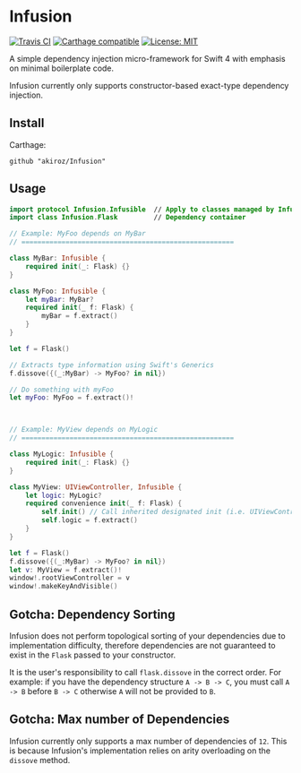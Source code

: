 # Infusion

[![Travis CI](https://travis-ci.org/akiroz/Infusion.svg?branch=master)](https://travis-ci.org/akiroz/Infusion)
[![Carthage compatible](https://img.shields.io/badge/Carthage-compatible-4BC51D.svg?style=flat)](https://github.com/Carthage/Carthage)
[![License: MIT](https://img.shields.io/badge/License-MIT-yellow.svg)](https://opensource.org/licenses/MIT)

A simple dependency injection micro-framework for Swift 4 with emphasis on minimal boilerplate code.

Infusion currently only supports constructor-based exact-type dependency injection.

## Install

Carthage:

```
github "akiroz/Infusion"
```

## Usage

```swift
import protocol Infusion.Infusible  // Apply to classes managed by Infusion
import class Infusion.Flask         // Dependency container

// Example: MyFoo depends on MyBar
// =====================================================

class MyBar: Infusible {
    required init(_: Flask) {}
}

class MyFoo: Infusible {
    let myBar: MyBar?
    required init(_ f: Flask) {
        myBar = f.extract()
    }
}

let f = Flask()

// Extracts type information using Swift's Generics
f.dissove({(_:MyBar) -> MyFoo? in nil})

// Do something with myFoo
let myFoo: MyFoo = f.extract()!



// Example: MyView depends on MyLogic
// =====================================================

class MyLogic: Infusible {
    required init(_: Flask) {}
}

class MyView: UIViewController, Infusible {
    let logic: MyLogic?
    required convenience init(_ f: Flask) {
        self.init() // Call inherited designated init (i.e. UIViewController())
        self.logic = f.extract()
    }
}

let f = Flask()
f.dissove({(_:MyBar) -> MyFoo? in nil})
let v: MyView = f.extract()!
window!.rootViewController = v
window!.makeKeyAndVisible()

```

## Gotcha: Dependency Sorting

Infusion does not perform topological sorting of your dependencies due to implementation
difficulty, therefore dependencies are not guaranteed to exist in the `Flask` passed to
your constructor.

It is the user's responsibility to call `flask.dissove` in the correct order. For example:
if you have the dependency structure `A -> B -> C`, you must call `A -> B` before `B -> C`
otherwise `A` will not be provided to `B`.

## Gotcha: Max number of Dependencies

Infusion currently only supports a max number of dependencies of `12`. This is because
Infusion's implementation relies on arity overloading on the `dissove` method.


